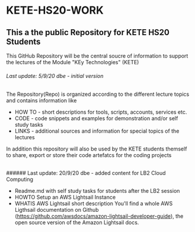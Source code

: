 # KETE-HS20-WORK
## This a the public Repository for KETE HS20 Students 

This GitHub Repository will be the central soucre of information to support the lectures
of the Module "KEy Technologies" (KETE)

###### Last update: 5/9/20 dbe - initial version

The Repository(Repo) is organized according to the different lecture topics and contains information like
* HOW TO - short descriptions for tools, scripts, accounts, services etc.
* CODE - code snippets and examples for demonstration and/or self study tasks
* LINKS - additional sources and information for special topics of the lectures

In addition this repository will also be used by the KETE students themself to share, export or store their code artefatcs for the coding projects

</br>
###### Last update: 20/9/20 dbe - added content for LB2 Cloud Computing

* Readme.md with self study tasks for students after the LB2 session
* HOWTO Setup an AWS Lightsail Instance
* WHATIS AWS Lightsail short description
You'll find a whole AWS Ligthsail documentation on Github (https://github.com/awsdocs/amazon-lightsail-developer-guide), the open source version of the Amazon Lightsail docs.
